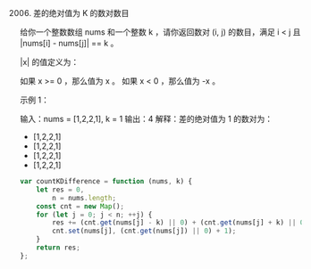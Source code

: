 2006. 差的绝对值为 K 的数对数目

给你一个整数数组 nums 和一个整数 k ，请你返回数对 (i, j) 的数目，满足 i < j 且 |nums[i] - nums[j]| == k 。

|x| 的值定义为：

如果 x >= 0 ，那么值为 x 。
如果 x < 0 ，那么值为 -x 。

示例 1：

输入：nums = [1,2,2,1], k = 1
输出：4
解释：差的绝对值为 1 的数对为：

-   [1,2,2,1]
-   [1,2,2,1]
-   [1,2,2,1]
-   [1,2,2,1]

```js
var countKDifference = function (nums, k) {
    let res = 0,
        n = nums.length;
    const cnt = new Map();
    for (let j = 0; j < n; ++j) {
        res += (cnt.get(nums[j] - k) || 0) + (cnt.get(nums[j] + k) || 0);
        cnt.set(nums[j], (cnt.get(nums[j]) || 0) + 1);
    }
    return res;
};
```
